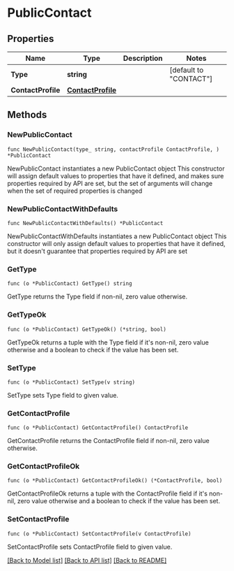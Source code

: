 # PublicContact

## Properties

Name | Type | Description | Notes
------------ | ------------- | ------------- | -------------
**Type** | **string** |  | [default to "CONTACT"]
**ContactProfile** | [**ContactProfile**](ContactProfile.md) |  | 

## Methods

### NewPublicContact

`func NewPublicContact(type_ string, contactProfile ContactProfile, ) *PublicContact`

NewPublicContact instantiates a new PublicContact object
This constructor will assign default values to properties that have it defined,
and makes sure properties required by API are set, but the set of arguments
will change when the set of required properties is changed

### NewPublicContactWithDefaults

`func NewPublicContactWithDefaults() *PublicContact`

NewPublicContactWithDefaults instantiates a new PublicContact object
This constructor will only assign default values to properties that have it defined,
but it doesn't guarantee that properties required by API are set

### GetType

`func (o *PublicContact) GetType() string`

GetType returns the Type field if non-nil, zero value otherwise.

### GetTypeOk

`func (o *PublicContact) GetTypeOk() (*string, bool)`

GetTypeOk returns a tuple with the Type field if it's non-nil, zero value otherwise
and a boolean to check if the value has been set.

### SetType

`func (o *PublicContact) SetType(v string)`

SetType sets Type field to given value.


### GetContactProfile

`func (o *PublicContact) GetContactProfile() ContactProfile`

GetContactProfile returns the ContactProfile field if non-nil, zero value otherwise.

### GetContactProfileOk

`func (o *PublicContact) GetContactProfileOk() (*ContactProfile, bool)`

GetContactProfileOk returns a tuple with the ContactProfile field if it's non-nil, zero value otherwise
and a boolean to check if the value has been set.

### SetContactProfile

`func (o *PublicContact) SetContactProfile(v ContactProfile)`

SetContactProfile sets ContactProfile field to given value.



[[Back to Model list]](../README.md#documentation-for-models) [[Back to API list]](../README.md#documentation-for-api-endpoints) [[Back to README]](../README.md)


